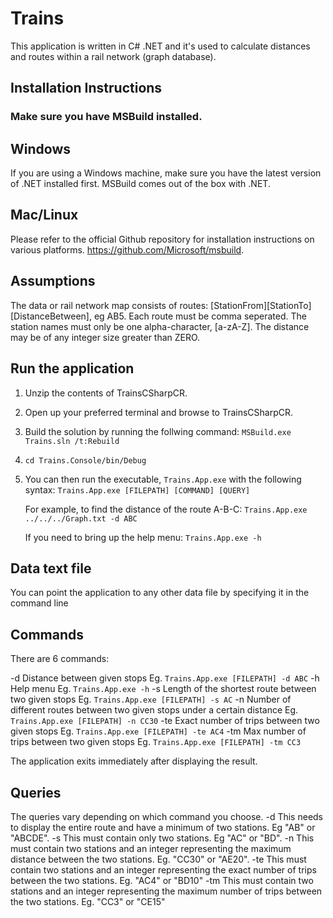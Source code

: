# Trains

This application is written in C# .NET and it's used to calculate distances and routes within a rail network (graph database).

## Installation Instructions

### Make sure you have MSBuild installed.
## Windows
If you are using a Windows machine, make sure you have the latest version of .NET installed first.
MSBuild comes out of the box with .NET.
## Mac/Linux
Please refer to the official Github repository for installation instructions on various platforms.
https://github.com/Microsoft/msbuild.

## Assumptions

The data or rail network map consists of routes: [StationFrom][StationTo][DistanceBetween], eg AB5.
Each route must be comma seperated.
The station names must only be one alpha-character, [a-zA-Z].
The distance may be of any integer size greater than ZERO.

## Run the application

1. Unzip the contents of TrainsCSharpCR.
2. Open up your preferred terminal and browse to TrainsCSharpCR.
3. Build the solution by running the follwing command:
    ```MSBuild.exe Trains.sln /t:Rebuild```
4. ```cd Trains.Console/bin/Debug```
5. You can then run the executable, ```Trains.App.exe``` with the following syntax:
    ```Trains.App.exe [FILEPATH] [COMMAND] [QUERY]```
    
    For example, to find the distance of the route A-B-C:
    ```Trains.App.exe ../../../Graph.txt -d ABC```
    
    If you need to bring up the help menu:
    ```Trains.App.exe -h```

## Data text file

You can point the application to any other data file by specifying it in the command line

## Commands

There are 6 commands:

-d   Distance between given stops
     Eg. ```Trains.App.exe [FILEPATH] -d ABC```
-h   Help menu
     Eg. ```Trains.App.exe -h```
-s   Length of the shortest route between two given stops
     Eg. ```Trains.App.exe [FILEPATH] -s AC```
-n   Number of different routes between two given stops under a certain distance
     Eg. ```Trains.App.exe [FILEPATH] -n CC30```
-te  Exact number of trips between two given stops
     Eg. ```Trains.App.exe [FILEPATH] -te AC4```
-tm  Max number of trips between two given stops
     Eg. ```Trains.App.exe [FILEPATH] -tm CC3```
     
The application exits immediately after displaying the result.

## Queries

The queries vary depending on which command you choose.
-d     This needs to display the entire route and have a minimum of two stations. Eg "AB" or "ABCDE".
-s     This must contain only two stations. Eg "AC" or "BD".
-n     This must contain two stations and an integer representing the maximum distance between the two stations. Eg. "CC30" or "AE20".
-te    This must contain two stations and an integer representing the exact number of trips between the two stations. Eg. "AC4" or "BD10"
-tm    This must contain two stations and an integer representing the maximum number of trips between the two stations. Eg. "CC3" or "CE15"

